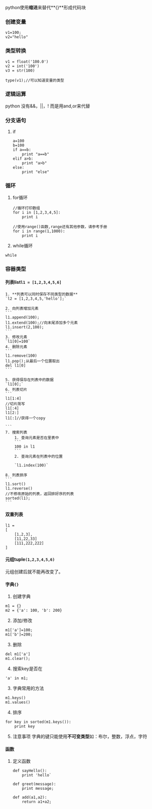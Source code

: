 python使用**缩进**来替代**{}**形成代码块


### 创建变量

```
v1=100;
v2="hello"
```

### 类型转换

```
v1 = float('100.0')
v2 = int('100')
v3 = str(100)

type(v1);//可以知道变量的类型
```

### 逻辑运算

python 没有&&，||，!
而是用and,or来代替

### 分支语句

1. if
    ```
    a=100
    b=100
    if a==b:
        print "a==b"
    elif a>b:
        print "a>b"
    else:
        print "else"
    
    ```

### 循环

1. for循环
    ```
    //循环打印数组
    for i in [1,2,3,4,5]:
        print i
        
    //使用range()函数,range还有其他参数，请参考手册
    for i in range(1,1000):
        print i
    ```

2. while循环

`while`

### 容器类型

#### 列表list`l1 = [1,2,3,4,5,6]`

    1. **列表可以同时保存不同类型的数据**
    `l2 = [1,2,3,4,5,'hello'];`
    
    2. 向列表增加元素
    ```
    l1.append(100);
    l1.extend(100);//向末尾添加多个元素
    l1.insert(2,100);
    ```
    3. 修改元素
    `l1[0]=100`
    4. 删除元素
    ```
    l1.remove(100)
    l1.pop();从最后一个位置取出
    del l1[0]
    ```
    
    5. 获得保存在列表中的数据
    `l1[0];`
    6. 列表切片
    ```
    l1[1:4]
    //切片简写
    l1[:4]
    l1[2:]
    l1[:]//获得一个copy
    
    ```
    7. 搜索列表
        1. 查询元素是否在里表中
        ```
        100 in l1
        ```
        2. 查询元素在列表中的位置
        
        `l1.index(100)`
        
    8. 列表排序
    ```
    l1.sort()
    l1.reverse()
    //不修改原始的列表，返回排好序的列表
    sorted(l1);
    ```
    
#### 双重列表
```
l1 = 
[
    [1,2,3],
    [11,22,33]
    [111,222,222]
]
```
    
#### 元组tuple`(1,2,3,4,5,6)`

元组创建后就不能再改变了。

#### 字典`{}`

1. 创建字典
```
m1 = {}
m2 = {'a': 100, 'b': 200}
```

2. 添加/修改
```
m1['a']=100;
m1['b']=200;
```
3. 删除
```
del m1['a']
m1.clear();
```
4. 搜索key是否在
```
'a' in m1;
```
3. 字典常用的方法
```
m1.keys()
m1.values()
```
4. 排序
```
for key in sorted(m1.keys()):
    print key
```
5. 注意事项
字典的键只能使用**不可变类型**如：布尔，整数，浮点，字符

#### 函数

1. 定义函数
    ```
    def sayHello():
        print 'hello` 
         
    def greet(message):
        print message;
        
    def add(a1,a2):
        return a1+a2;
        
    ```















